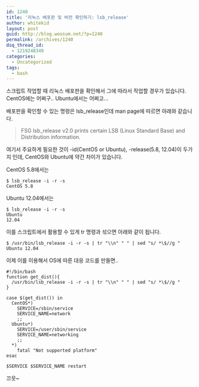 ```yaml
---
id: 1240
title: '리눅스 배포판 및 버전 확인하기: lsb_release'
author: whitekid
layout: post
guid: http://blog.woosum.net/?p=1240
permalink: /archives/1240
dsq_thread_id:
  - 1219248349
categories:
  - Uncategorized
tags:
  - bash
---
```

스크립트 작업할 때 리눅스 배포판을 확인해서 그에 따라서 작업할 경우가 있습니다. CentOS에는 어쩌구.. Ubuntu에서는 어쩌고...

배포판을 확인할 수 있는 명령은 lsb_release인데 man page에 따르면 아래와 같습니다.

> FSG lsb_release v2.0 prints certain LSB (Linux Standard Base) and Distribution information.

여기서 주요하게 필요한 것이 -id(CentOS or Ubuntu), -release(5.8, 12.04)이 두가지 인데, CentOS와 Ubuntu에 약간 차이가 있습니다.

CentOS 5.8에서는  

    $ lsb_release -i -r -s  
    CentOS 5.8  

Ubuntu 12.04에서는  

    $ lsb_release -i -r -s  
    Ubuntu  
    12.04  

이를 스크립트에서 활용할 수 있게 tr 명령과 섞으면 아래와 같이 됩니다.  

    $ /usr/bin/lsb_release -i -r -s | tr "\\n" " " | sed "s/ *\$//g "  
    Ubuntu 12.04  


이제 이를 이용해서 OS에 따른 대응 코드를 만들면..  

    #!/bin/bash  
    function get_dist(){  
      /usr/bin/lsb_release -i -r -s | tr "\\n" " " | sed "s/ *\$//g "  
    }
    
    case $(get_dist()) in  
      CentOS*)  
        SERVICE=/sbin/service  
        SERVICE_NAME=network  
        ;;  
      Ubuntu*)  
        SERVICE=/user/sbin/service  
        SERVICE_NAME=networking  
        ;;  
      *)  
        fatal "Not supported platform"  
    esac
    
    $SERVICE $SERVICE_NAME restart  

끄읏~